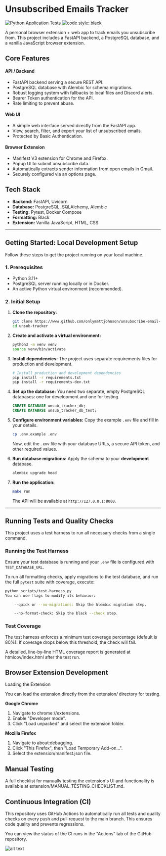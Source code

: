 # Unsubscribed Emails Tracker

[![Python Application Tests](https://github.com/onlymattjohnson/unsubscribe-email-tracker/actions/workflows/test.yml/badge.svg)](https://github.com/onlymattjohnson/unsubscribe-email-tracker/actions/workflows/test.yml)
[![code style: black](https://img.shields.io/badge/code%20style-black-000000.svg)](https://github.com/psf/black)

A personal browser extension + web app to track emails you unsubscribe from. This project includes a FastAPI backend, a PostgreSQL database, and a vanilla JavaScript browser extension.

## Core Features

#### API / Backend
-   FastAPI backend serving a secure REST API.
-   PostgreSQL database with Alembic for schema migrations.
-   Robust logging system with fallbacks to local files and Discord alerts.
-   Bearer Token authentication for the API.
-   Rate limiting to prevent abuse.

#### Web UI
-   A simple web interface served directly from the FastAPI app.
-   View, search, filter, and export your list of unsubscribed emails.
-   Protected by Basic Authentication.

#### Browser Extension
-   Manifest V3 extension for Chrome and Firefox.
-   Popup UI to submit unsubscribe data.
-   Automatically extracts sender information from open emails in Gmail.
-   Securely configured via an options page.

## Tech Stack

-   **Backend:** FastAPI, Uvicorn
-   **Database:** PostgreSQL, SQLAlchemy, Alembic
-   **Testing:** Pytest, Docker Compose
-   **Formatting:** Black
-   **Extension:** Vanilla JavaScript, HTML, CSS

---

## Getting Started: Local Development Setup

Follow these steps to get the project running on your local machine.

### 1. Prerequisites
-   Python 3.11+
-   PostgreSQL server running locally or in Docker.
-   An active Python virtual environment (recommended).

### 2. Initial Setup

1.  **Clone the repository:**
    ```bash
    git clone https://www.github.com/onlymattjohnson/unsubscribe-email-tracker.git
    cd unsub-tracker
    ```

2.  **Create and activate a virtual environment:**
    ```bash
    python3 -m venv venv
    source venv/bin/activate
    ```

3.  **Install dependencies:**
    The project uses separate requirements files for production and development.
    ```bash
    # Install production and development dependencies
    pip install -r requirements.txt
    pip install -r requirements-dev.txt
    ```

4.  **Set up the database:**
    You need two separate, empty PostgreSQL databases: one for development and one for testing.
    ```sql
    CREATE DATABASE unsub_tracker_db;
    CREATE DATABASE unsub_tracker_db_test;
    ```

5.  **Configure environment variables:**
    Copy the example `.env` file and fill in your details.
    ```bash
    cp .env.example .env
    ```
    Now, edit the `.env` file with your database URLs, a secure API token, and other required values.

6.  **Run database migrations:**
    Apply the schema to your **development** database.
    ```bash
    alembic upgrade head
    ```

7.  **Run the application:**
    ```bash
    make run
    ```
    The API will be available at `http://127.0.0.1:8000`.

---

## Running Tests and Quality Checks

This project uses a test harness to run all necessary checks from a single command.

### Running the Test Harness
Ensure your test database is running and your `.env` file is configured with `TEST_DATABASE_URL`.

To run all formatting checks, apply migrations to the test database, and run the full `pytest` suite with coverage, execute:
```bash
python scripts/test-harness.py
You can use flags to modify its behavior:

    --quick or --no-migrations: Skip the Alembic migration step.

    --no-format-check: Skip the black --check step.
```

### Test Coverage

The test harness enforces a minimum test coverage percentage (default is 80%). If coverage drops below this threshold, the check will fail.

A detailed, line-by-line HTML coverage report is generated at htmlcov/index.html after the test run.

## Browser Extension Development
Loading the Extension

You can load the extension directly from the extension/ directory for testing.

**Google Chrome**

1. Navigate to chrome://extensions.
2. Enable "Developer mode".
3. Click "Load unpacked" and select the extension folder.

**Mozilla Firefox**

1. Navigate to about:debugging.
2. Click "This Firefox", then "Load Temporary Add-on...".
3. Select the extension/manifest.json file.

## Manual Testing

A full checklist for manually testing the extension's UI and functionality is available at extension/MANUAL_TESTING_CHECKLIST.md.

## Continuous Integration (CI)

This repository uses GitHub Actions to automatically run all tests and quality checks on every push and pull request to the main branch. This ensures code quality and prevents regressions.

You can view the status of the CI runs in the "Actions" tab of the GitHub repository.

![alt text](https://github.com/onlymattjohnson/unsubscribe-email-tracker/actions/workflows/test.yml/badge.svg)
